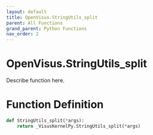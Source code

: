 ```yaml
---
layout: default
title: OpenVisus.StringUtils_split
parent: All Functions
grand_parent: Python Functions
nav_order: 2
---
```


# OpenVisus.StringUtils_split

Describe function here.

# Function Definition

```python
def StringUtils_split(*args):
    return _VisusKernelPy.StringUtils_split(*args)
```